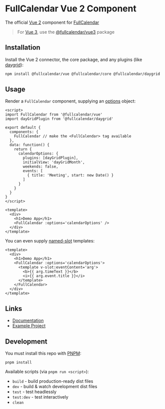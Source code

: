 
# FullCalendar Vue 2 Component

The official [Vue 2](https://v2.vuejs.org/) component for [FullCalendar](https://fullcalendar.io)

> For [Vue 3](https://vuejs.org/), use the [@fullcalendar/vue3](https://github.com/fullcalendar/fullcalendar-vue) package

## Installation

Install the Vue 2 connector, the core package, and any plugins (like [daygrid](https://fullcalendar.io/docs/month-view)):

```sh
npm install @fullcalendar/vue @fullcalendar/core @fullcalendar/daygrid
```

## Usage

Render a `FullCalendar` component, supplying an [options](https://fullcalendar.io/docs#toc) object:

```vue
<script>
import FullCalendar from '@fullcalendar/vue'
import dayGridPlugin from '@fullcalendar/daygrid'

export default {
  components: {
    FullCalendar // make the <FullCalendar> tag available
  },
  data: function() {
    return {
      calendarOptions: {
        plugins: [dayGridPlugin],
        initialView: 'dayGridMonth',
        weekends: false,
        events: [
          { title: 'Meeting', start: new Date() }
        ]
      }
    }
  }
}
</script>

<template>
  <div>
    <h1>Demo App</h1>
    <FullCalendar :options='calendarOptions' />
  </div>
</template>
```

You can even supply [named-slot](https://v2.vuejs.org/v2/guide/components-slots.html#Named-Slots) templates:

```vue
<template>
  <div>
    <h1>Demo App</h1>
    <FullCalendar :options='calendarOptions'>
      <template v-slot:eventContent='arg'>
        <b>{{ arg.timeText }}</b>
        <i>{{ arg.event.title }}</i>
      </template>
    </FullCalendar>
  </div>
</template>
```

## Links

- [Documentation](https://fullcalendar.io/docs/vue)
- [Example Project](https://github.com/fullcalendar/fullcalendar-examples/tree/main/vue2)

## Development

You must install this repo with [PNPM](https://pnpm.io/):

```
pnpm install
```

Available scripts (via `pnpm run <script>`):

- `build` - build production-ready dist files
- `dev` - build & watch development dist files
- `test` - test headlessly
- `test:dev` - test interactively
- `clean`
